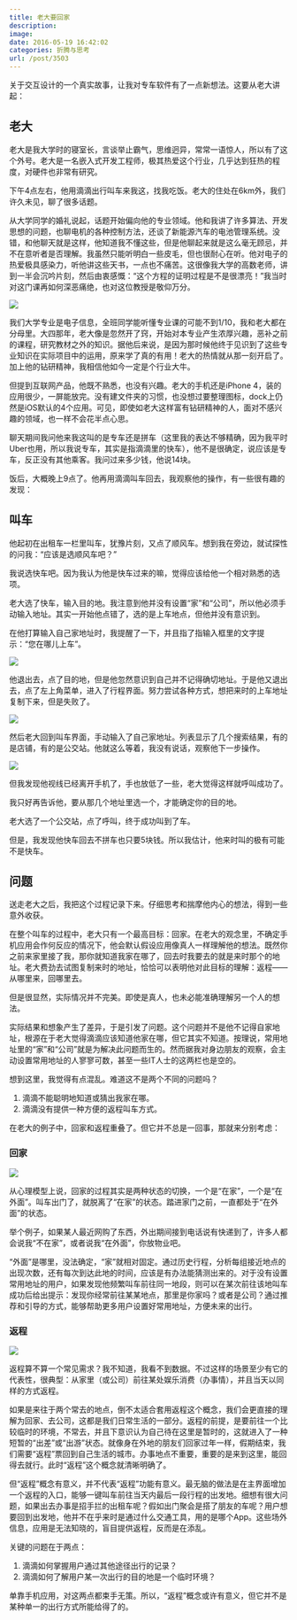 ```yaml
---
title: 老大要回家
description: 
image: 
date: 2016-05-19 16:42:02
categories: 折腾与思考
url: /post/3503
---
```


关于交互设计的一个真实故事，让我对专车软件有了一点新想法。这要从老大讲起：

## 老大

老大是我大学时的寝室长，言谈举止霸气，思维迥异，常常一语惊人，所以有了这个外号。老大是一名嵌入式开发工程师，极其热爱这个行业，几乎达到狂热的程度，对硬件也非常有研究。

下午4点左右，他用滴滴出行叫车来我这，找我吃饭。老大的住处在6km外，我们许久未见，聊了很多话题。

从大学同学的婚礼说起，话题开始偏向他的专业领域。他和我讲了许多算法、开发思想的问题，也聊电机的各种控制方法，还谈了新能源汽车的电池管理系统。没错，和他聊天就是这样，他知道我不懂这些，但是他聊起来就是这么毫无顾忌，并不在意听者是否理解。我虽然只能听明白一些皮毛，但也很耐心在听。他对电子的热爱极具感染力，听他讲这些天书，一点也不痛苦。这很像我大学的高数老师，讲到一半会沉吟片刻，然后由衷感慨：“这个方程的证明过程是不是很漂亮！”我当时对这门课再如何深恶痛绝，也对这位教授是敬仰万分。

![](https://cdn.victor42.work/posts/2016-05/05-19/wKhTg1Z463wEAAAAAAAAAAAAAAA057.jpg)

我们大学专业是电子信息，全班同学能听懂专业课的可能不到1/10，我和老大都在分母里。大四那年，老大像是忽然开了窍，开始对本专业产生浓厚兴趣，恶补之前的课程，研究教材之外的知识。据他后来说，是因为那时候他终于见识到了这些专业知识在实际项目中的运用，原来学了真的有用！老大的热情就从那一刻开启了。加上他的钻研精神，我相信他如今一定是个行业大牛。

但提到互联网产品，他既不熟悉，也没有兴趣。老大的手机还是iPhone 4，装的应用很少，一屏能放完。没有建文件夹的习惯，也没想过要整理图标，dock上仍然是iOS默认的4个应用。可见，即使如老大这样富有钻研精神的人，面对不感兴趣的领域，也一样不会花半点心思。

聊天期间我问他来我这叫的是专车还是拼车（这里我的表达不够精确，因为我平时Uber也用，所以我说专车，其实是指滴滴里的快车），他不是很确定，说应该是专车，反正没有其他乘客。我问过来多少钱，他说14块。

饭后，大概晚上9点了。他再用滴滴叫车回去，我观察他的操作，有一些很有趣的发现：

## 叫车

他起初在出租车一栏里叫车，犹豫片刻，又点了顺风车。想到我在旁边，就试探性的问我：“应该是选顺风车吧？”

我说选快车吧。因为我认为他是快车过来的嘛，觉得应该给他一个相对熟悉的选项。

老大选了快车，输入目的地。我注意到他并没有设置“家”和“公司”，所以他必须手动输入地址。其实一开始他点错了，选的是上车地点，但他并没有意识到。

在他打算输入自己家地址时，我提醒了一下，并且指了指输入框里的文字提示：“您在哪儿上车”。

![](https://cdn.victor42.work/posts/2016-05/05-19/1.png)

他退出去，点了目的地，但是他忽然意识到自己并不记得确切地址。于是他又退出去，点了左上角菜单，进入了行程界面。努力尝试各种方式，想把来时的上车地址复制下来，但是失败了。

![](https://cdn.victor42.work/posts/2016-05/05-19/2.png)

然后老大回到叫车界面，手动输入了自己家地址。列表显示了几个搜索结果，有的是店铺，有的是公交站。他就这么等着，我没有说话，观察他下一步操作。

![](https://cdn.victor42.work/posts/2016-05/05-19/3.png)

但我发现他视线已经离开手机了，手也放低了一些，老大觉得这样就呼叫成功了。

我只好再告诉他，要从那几个地址里选一个，才能确定你的目的地。

老大选了一个公交站，点了呼叫，终于成功叫到了车。

但是，我发现他快车回去不拼车也只要5块钱。所以我估计，他来时叫的极有可能不是快车。

## 问题

送走老大之后，我把这个过程记录下来。仔细思考和揣摩他内心的想法，得到一些意外收获。

在整个叫车的过程中，老大只有一个最高目标：回家。在老大的观念里，不确定手机应用会作何反应的情况下，他会默认假设应用像真人一样理解他的想法。既然你之前来家里接了我，那你就知道我家在哪了，回去时我要去的就是来时那个的地址。老大费劲去试图复制来时的地址，恰恰可以表明他对此目标的理解：返程——从哪里来，回哪里去。

但是很显然，实际情况并不完美。即使是真人，也未必能准确理解另一个人的想法。

实际结果和想象产生了差异，于是引发了问题。这个问题并不是他不记得自家地址，根源在于老大觉得滴滴应该知道他家在哪，但它其实不知道。按理说，常用地址里的“家”和“公司”就是为解决此问题而生的。然而据我对身边朋友的观察，会主动设置常用地址的人寥寥可数，甚至一些IT人士的这两栏也是空的。

想到这里，我觉得有点混乱。难道这不是两个不同的问题吗？

1. 滴滴不能聪明地知道或猜出我家在哪。
2. 滴滴没有提供一种方便的返程叫车方式。

在老大的例子中，回家和返程重叠了。但它并不总是一回事，那就来分别考虑：

### 回家

![](https://cdn.victor42.work/posts/2016-05/05-19/Cg-4rFSvUm-IWh5qAAKsbb2-_AEAAA28gAjeGwAAqyF506.jpg)

从心理模型上说，回家的过程其实是两种状态的切换，一个是“在家”，一个是“在外面”。叫车出门了，就脱离了“在家”的状态。踏进家门之前，一直都处于“在外面”的状态。

举个例子，如果某人最近网购了东西，外出期间接到电话说有快递到了，许多人都会说我“不在家”，或者说我“在外面”，你放物业吧。

“外面”是哪里，没法确定，“家”就相对固定。通过历史行程，分析每组接近地点的出现次数，还有每次到达此地的时间，应该是有办法能猜测出来的。对于没有设置常用地址的用户，如果发现他频繁叫车前往同一地段，则可以在某次前往该地叫车成功后给出提示：发现你经常前往某某地点，那里是你家吗？或者是公司？通过推荐和引导的方式，能够帮助更多用户设置好常用地址，方便未来的出行。

### 返程

![](https://cdn.victor42.work/posts/2016-05/05-19/donne-che-chiamano-un-taxi1.jpg)

返程算不算一个常见需求？我不知道，我看不到数据。不过这样的场景至少有它的代表性，很典型：从家里（或公司）前往某处娱乐消费（办事情），并且当天以同样的方式返程。

如果是来往于两个常去的地点，倒不太适合套用返程这个概念，我们会更直接的理解为回家、去公司，这都是我们日常生活的一部分。返程的前提，是要前往一个比较临时的环境，不常去，并且下意识认为自己待在这里是暂时的，这就进入了一种短暂的“出差”或“出游”状态。就像身在外地的朋友们回家过年一样，假期结束，我们需要“返程”票回到自己生活的城市。办事地点不重要，重要的是来到这里，能回得去就行。此时“返程”这个概念就清晰明确了。

但“返程”概念有意义，并不代表“返程”功能有意义。最无脑的做法是在主界面增加一个返程的入口，能够一键叫车前往当天内最后一段行程的出发地。细想有很大问题，如果出去办事是招手拦的出租车呢？假如出门聚会是搭了朋友的车呢？用户想要回到出发地，他并不在乎来时是通过什么交通工具，用的是哪个App。这些场外信息，应用是无法知晓的，盲目提供返程，反而是在添乱。

关键的问题在于两点：

1. 滴滴如何掌握用户通过其他途径出行的记录？
2. 滴滴如何了解用户某一次出行的目的地是一个临时环境？

单靠手机应用，对这两点都束手无策。所以，“返程”概念或许有意义，但它并不是某种单一的出行方式所能给得了的。